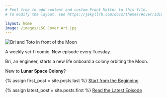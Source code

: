 ```yaml
---
# Feel free to add content and custom Front Matter to this file.
# To modify the layout, see https://jekyllrb.com/docs/themes/#overriding-theme-defaults

layout: home
image: /images/LSC Cover Art.jpg
---
```


<img src="/images/LSC Cover Art.jpg" alt="Bri and Toto in front of the Moon" class="lsc-cover">

<p>A weekly sci-fi comic. New episode every Tuesday.</p>

<p>Bri, an engineer, starts a new life onboard a colony orbiting the Moon.</p>

<p>New to <strong>Lunar Space Colony</strong>?</p>

{% assign first_post = site.posts.last %}
<a class="button" href="{{ first_post.url | relative_url }}">Start from the Beginning</a>

{% assign latest_post = site.posts.first %}
<a class="button" href="{{ latest_post.url | relative_url }}">Read the Latest Episode</a>

